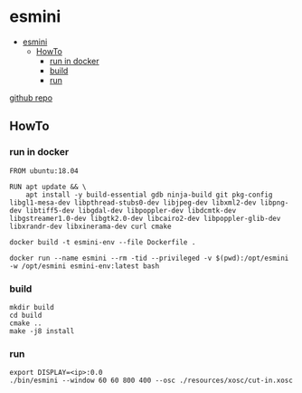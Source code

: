 # esmini

- [esmini](#esmini)
  - [HowTo](#howto)
    - [run in docker](#run-in-docker)
    - [build](#build)
    - [run](#run)

[github repo](https://github.com/esmini/esmini)

## HowTo

### run in docker

    FROM ubuntu:18.04

    RUN apt update && \
        apt install -y build-essential gdb ninja-build git pkg-config libgl1-mesa-dev libpthread-stubs0-dev libjpeg-dev libxml2-dev libpng-dev libtiff5-dev libgdal-dev libpoppler-dev libdcmtk-dev libgstreamer1.0-dev libgtk2.0-dev libcairo2-dev libpoppler-glib-dev libxrandr-dev libxinerama-dev curl cmake

    docker build -t esmini-env --file Dockerfile .

    docker run --name esmini --rm -tid --privileged -v $(pwd):/opt/esmini -w /opt/esmini esmini-env:latest bash

### build

    mkdir build
    cd build
    cmake ..
    make -j8 install

### run

    export DISPLAY=<ip>:0.0
    ./bin/esmini --window 60 60 800 400 --osc ./resources/xosc/cut-in.xosc






